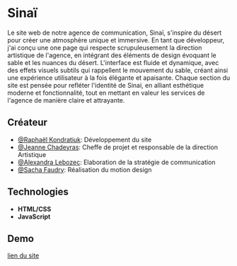 # Sinaï
Le site web de notre agence de communication, Sinaï, s'inspire du désert pour créer une atmosphère unique et immersive. En tant que développeur, j'ai conçu une one page qui respecte scrupuleusement la direction artistique de l'agence, en intégrant des éléments de design évoquant le sable et les nuances du désert. L'interface est fluide et dynamique, avec des effets visuels subtils qui rappellent le mouvement du sable, créant ainsi une expérience utilisateur à la fois élégante et apaisante. Chaque section du site est pensée pour refléter l'identité de Sinai, en alliant esthétique moderne et fonctionnalité, tout en mettant en valeur les services de l'agence de manière claire et attrayante.

## Créateur

- [@Raphaël Kondratiuk](https://github.com/Raphael-K-78/): Développement du site 
- [@Jeanne Chadeyras](https://portfolio.jeanne.chadeyras.mmi-velizy.fr/): Cheffe de projet et responsable de la direction Artistique
- [@Alexandra Lebozec](https://portfolio.alexandra.lebozec.mmi-velizy.fr/alexandra/wordpress/): Elaboration de la stratégie de communication
- [@Sacha Faudry](http://portfolio.sacha.faudry.mmi-velizy.fr/): Réalisation du motion design

## Technologies

- **HTML/CSS**
- **JavaScript**

## Demo
[lien du site](https://sinai.raphael.kondratiuk.mmi-velizy.fr/)
